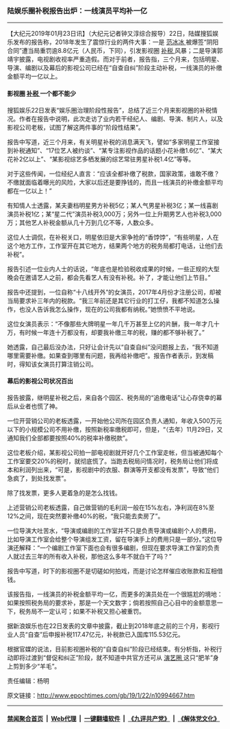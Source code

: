 ### 陆娱乐圈补税报告出炉：一线演员平均补一亿
------------------------

<p>
 【大纪元2019年01月23日讯】（大纪元记者钟又淳综合报导）22日，陆媒搜狐娱乐发布的报告称，2018年发生了震惊行业的两件大事：一是
 <a href="http://www.epochtimes.com/gb/tag/%E8%8C%83%E5%86%B0%E5%86%B0.html">
  范冰冰
 </a>
 被爆签“阴阳合同”遭当局重罚逾8.8亿元（人民币，下同），引发影视圈
 <a href="http://www.epochtimes.com/gb/tag/%E8%A1%A5%E7%A8%8E.html">
  补税
 </a>
 风暴；二是导演郭靖宇披露，电视剧收视率严重造假。而对于前者，报告指，三个月来，包括明星、导演、编剧以及幕后的影视公司已经在“自查自纠”阶段主动补税，一线演员的补缴金额平均一亿以上。
</p>
<h4>
 影视圈
 <a href="http://www.epochtimes.com/gb/tag/%E8%A1%A5%E7%A8%8E.html">
  补税
 </a>
 一个都不能少
</h4>
<p>
 搜狐娱乐22日发表“娱乐圈治理阶段性报告”，总结了近三个月来影视圈的补税情况。作者在报告中说明，此次走访了业内若干经纪人、编剧、导演、制片人，以及影视公司老板，试图了解这两件事的“阶段性结果”。
</p>
<p>
 报告中写道，近三个月来，有关明星补税的消息满天飞，譬如“多家明星工作室接到补税通知”、“17位艺人被约谈”、“某专注影视作品的话题小花补缴1.6亿”、“某大花补2亿以上”、“某影视综艺多栖发展的综艺常驻男星补税1.4亿”等等。
</p>
<p>
 对于这些传闻，一位经纪人直言：“应该全都补缴了税款，国家政策，谁敢不缴？不缴就面临着曝光的风险，大家以后还是要挣钱的，而且一线演员的补缴金额平均都在一亿以上！”
</p>
<p>
 有知情人士透露，某夫妻档明星男方补税5亿；某人气男星补税3亿；某一线喜剧演员补税1亿；某“星二代”演员补税3,000万；另外一位上升期男艺人也补税3,000万；其他艺人补税金额从几十万到几亿不等，人数众多。
</p>
<p>
 这位人士调侃，在补税关口，明星依旧是大家争抢的“香饽饽”，“有些明星，人在这个地方工作，工作室开在其它地方，结果两个地方的税务局都打电话，让他们去补税”。
</p>
<p>
 报告引述一位业内人士的话说，“年底也是检验税收成果的时候，一些正规的大型晚会在邀请艺人之前，都会先看艺人有没有补税。补了，才能让他们上节目。”
</p>
<p>
 报告中还提到，一位自称“十八线开外”的女演员，2017年4月份才注册公司，却被当局要求补三年内的税款。“我三年前还是其它行业的打工仔，我都不知道怎么操作，也没人告诉我怎么操作，现在的公司我都有纳税。”她愤愤不平地说。
</p>
<p>
 这位女演员表示：“不像那些大牌明星一年几千万甚至上亿的片酬，我一年才几十万，有时候一年连十万都没有，却要我补缴三年的税，赚的都不够补税了。”
</p>
<p>
 她透露，自己最后没办法，只好让会计先以“自查自纠”没问题报上去，“我不知道哪里需要补缴。如果查到哪里有问题，我再给补缴吧”。报告作者表示，到发稿时，得知该女演员打算注销公司。
</p>
<h4>
 幕后的影视公司状况百出
</h4>
<p>
 报告披露，继明星补税之后，来自各个园区、税务局的“追缴电话”让心存侥幸的幕后从业者也慌了神。
</p>
<p>
 一位开营销公司的老板透露，一开始他公司所在园区负责人通知，年收入500万元以下的小规模公司不用补缴，按照新税率缴税即可，但是，“（去年）11月29日，又通知我们全部都要按照40%的税率补缴税款”。
</p>
<p>
 这位老板介绍，某影视公司拍一部电视剧就开好几个工作室走帐，但当被通知每个工作室要交20%的税时，就彻底慌了。当跑去税局问情况时，税务局让他们将成本和利润列出来，“可是，影视剧中的衣服、群演等开支都没有发票”，导致“他们急疯了，到处找发票”。
</p>
<p>
 除了找发票，更多人更着急的是怎么找钱。
</p>
<p>
 上述营销公司老板透露，自己做营销的毛利润一般在15%左右，净利润在8%至12%之间，现在突然要补缴40%的税，“我只能去卖房了”。
</p>
<p>
 一位导演大吐苦水，“导演或编剧的工作室并不只是负责导演或编剧个人的费用，比如导演工作室会给整个导演组发工资，留在导演手上的费用只是一部分。”这位导演还解释：“一个编剧工作室下面也会有很多编剧，但现在要求导演工作室的负责人就过去三年的所有收入补税，那他这么多年不就白干了吗？”
</p>
<p>
 报告中写道，时下的影视圈不是切磋如何拍戏，而是讨论怎样催应收账款和互相借钱。
</p>
<p>
 该报告指，一线演员的补税金额平均一亿，而更多的演员处在一个很尴尬的境地：如果按照税务局的要求补，那是一个天文数字；倘若按照自己心目中的金额意思一下，税务局不一定认可；如果不补税又担心被重罚。
</p>
<p>
 据新浪娱乐也在22日发表的文章中披露，截止到2018年底之前的三个月，影视行业人员“自查”后申报补税117.47亿元，补税款已入国库115.53亿元。
</p>
<p>
 根据官媒的说法，目前影视圈补税的“自查自纠”阶段已经结束。有分析指，补税行动即将过渡到“督促和纠正”阶段，就不知道中共官方还可从
 <a href="http://www.epochtimes.com/gb/tag/%E6%BC%94%E8%89%BA%E5%9C%88.html">
  演艺圈
 </a>
 这只“肥羊”身上剪到多少“羊毛”。
</p>
<p>
 责任编辑：杨明
</p>

原文链接：http://www.epochtimes.com/gb/19/1/22/n10994667.htm


------------------------
#### [禁闻聚合首页](https://github.com/gfw-breaker/banned-news/blob/master/README.md) &nbsp;|&nbsp; [Web代理](https://github.com/gfw-breaker/open-proxy/blob/master/README.md) &nbsp;|&nbsp; [一键翻墙软件](https://github.com/gfw-breaker/nogfw/blob/master/README.md) &nbsp;|&nbsp; [《九评共产党》](https://github.com/gfw-breaker/9ping.md/blob/master/README.md#九评之一评共产党是什么) &nbsp;|&nbsp; [《解体党文化》](https://github.com/gfw-breaker/jtdwh.md/blob/master/README.md#绪论)